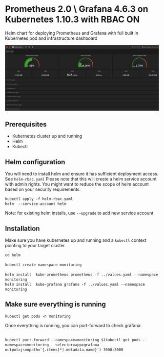 # Prometheus 2.0 \ Grafana 4.6.3 on Kubernetes 1.10.3 with RBAC ON


Helm chart for deploying Prometheus and Grafana with full built in Kubernetes pod and infrastructure dashboard

<img src="grafana.png" />

## Prerequisites

* Kubernetes cluster up and running
* Helm
* Kubectl

## Helm configuration

You will need to install helm and ensure it has sufficient deployment access. See `helm-rbac.yaml`
Please note that this will create a helm service account with admin rights.
You might want to reduce the scope of helm account based on your security requirements.

```
kubectl apply -f helm-rbac.yaml
helm  --service-account helm 
```

Note: for existing helm installs, use `--upgrade` to add new service account

## Installation

Make sure you have kubernetes up and running and a `kubectl` context pointing to your target cluster. <br/>

```
cd helm

kubectl create namespace monitoring

helm install  kube-prometheus prometheus -f ../values.yaml --namespace monitoring
helm install  kube-grafana grafana -f ../values.yaml --namespace monitoring

```

## Make sure everything is running

```
kubectl get pods -n monitoring
```

Once everything is running, you can port-forward to check grafana:

```

kubectl port-forward --namespace=monitoring $(kubectl get pods --namespace=monitoring --selector=app=grafana --output=jsonpath='{.items[*].metadata.name}') 3000:3000

```
